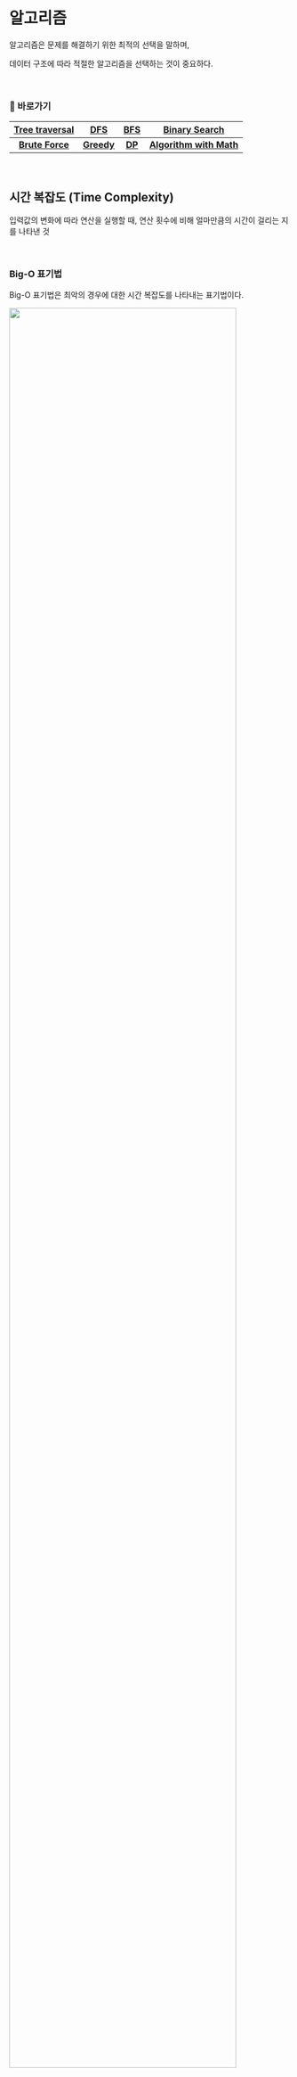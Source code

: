 # 알고리즘

알고리즘은 문제를 해결하기 위한 최적의 선택을 말하며,  

데이터 구조에 따라 적절한 알고리즘을 선택하는 것이 중요하다.

<br>

### **📌 바로가기**

| [Tree traversal](#tree-traversal)  | [DFS](#dfs-depth-first-search-깊이-우선-탐색)  | [BFS](#bfs-breadth-first-search-너비-우선-탐색)  | [Binary Search](#binary-search-algorithm-이진-탐색-알고리즘) |
|:-:|:-:|:-:|:-:|
| [**Brute Force**](#brute-force-algorithm-완전-탐색-알고리즘) | [**Greedy**](#greedy-algorithm-탐욕-알고리즘) | [**DP**](#dynamic-programming-동적-프로그래밍) | [**Algorithm with Math**](#algorithm-with-math) |

<br>

## 시간 복잡도 (Time Complexity)

입력값의 변화에 따라 연산을 실행할 때, 연산 횟수에 비해 얼마만큼의 시간이 걸리는 지를 나타낸 것

<br>

### Big-O 표기법

Big-O 표기법은 최악의 경우에 대한 시간 복잡도를 나타내는 표기법이다.

<img src = "https://miro.medium.com/max/1400/1*fmbUKjjIjEprF8tiQJWgIg.png" width = "90%"/>

<br>

#### 🔸 **O(1)**

Constant complexity라고 하며, 입력 값의 증가와 관계없이 즉시 출력값을 얻을 수 있다.

```java
String[] arr = new String[] {"A", "B", "C"};

System.out.println(arr[1]);
```

> 이외에도 ArrayList의 ```get()```, Stack과 Queue의 ```pop()```, ```poll()``` 등의 메서드가 O(1)의 시간 복잡도를 가진다.

<br>

#### 🔸 **O(n)**

Linear complexity라고 하며, 입력 값의 증가에 따라 시간 또한 같은 비율로 증가한다.

```java
String[] arr = new String[] {"A", "B", "C"};

for(String i : arr) {
  System.out.println(i);
}
```

> 이외에도 ArrayList의 ```remove()```, ```contains()``` 등 다양한 메서드 들이 O(n)의 시간 복잡도를 가진다.

<br>

#### 🔸 **O(log n)**

Logarithmic complexity라고 하며, ```O(1)``` 다음으로 빠른 시간 복잡도이다.

가장 대표적인 예시로 이진 탐색을 들 수 있다.

```java
int binarySearch1(int key, int low, int high) {
	int mid;

	if(low <= high) {
		mid = (low + high) / 2;

    // 탐색 성공
		if(key == arr[mid]) return mid;

		// 왼쪽 부분 arr[0]부터 arr[mid-1]에서 재탐색 
		else if(key < arr[mid]) return binarySearch1(key ,low, mid-1);  

		// 오른쪽 부분 - arr[mid+1]부터 arr[high]에서 재탐색 
		else return binarySearch1(key, mid+1, high); 
	}

	return -1; // 탐색 실패 
}
```
▲ _Binary Search in Java_

<br>

#### 🔸 **O(n<sup>2</sup>)**

Quadratic complexity라고 하며, 입력 값의 증가에 따라 시간이 제곱의 비율로 증가한다.

```java
int[][] edges = new int[][] {{0, 1}, {1, 3}, {2, 1}};

int max = 0;

for (int[] i : edges) {
  for (int j : i) {
    if (j > max) max = j;
  }
}
```
▲ _2차원 배열의 최댓값 구하기_

<br>

#### 🔸 **O(2<sup>n</sup>)**

Exponential complexity라고 하며, Big-O 표기법 중 가장 느린 시간 복잡도이다.

O(2<sup>n</sup>)의 시간 복잡도를 가진 알고리즘을 구현했다면, 다른 접근 방식을 찾아보자

```java
public int fibonacci(int n) {
	if(n <= 1) {
		return 1;
	}
	return fibonacci(n - 1) + fibonacci (n - 2);
}
```
▲ _피보나치 수열_

<br>

🔹 입력 값에 따른 시간 복잡도

| Complexity | 1 | 10 | 100 |
|:-----------|:--|:--|:------|
| O(1)      | 1 | 1 | 1 |
| O(log n)  | 0 | 2 | 5 |
| O(n)      | 1 | 10 | 100 |
| O(n log n) | 0 | 20 | 461 |
| O(n<sup>2</sup>) | 1 | 100 | 10000 |
| O(2<sup>n</sup>) | 1 | 1024 | 1267650600228229401496703205376 |
| O(n!)      | 1 | 3628880 | 표시 불가능 |

<br>

🔹 정렬 알고리즘의 시간 복잡도

| Sorting<br> Algorithms | Best | Average | Worst |
|:-----------|:--|:--|:------|
|Bubble Sort	|	O(n)|	O(n<sup>2</sup>)|	O(n<sup>2</sup>)|
|Heapsort		|O(n log n)|	O(n log n)	|O(n log n)|
|Insertion Sort	|	O(n)|	O(n<sup>2</sup>)|	O(n<sup>2</sup>)|
|Mergesort	|O(n log n)	|O(n log n)	|O(n log n)|
|Quicksort		|O(n log n)|	O(n log n)|	O(n<sup>2</sup>)|
|Selection Sort	|	O(n<sup>2</sup>)|	O(n<sup>2</sup>)|	O(n<sup>2</sup>)|
|Shell Sort	|	O(n)|	O(n log n<sup>2</sup>)	|O(n log n<sup>2</sup>)|
|Smooth Sort	|O(n)|	O(n log n)|	O(n log n)|

<br>

🔹 자료 구조의 시간 복잡도 (Worst Case)


|Data Structures |Search	|Insert|	Delete|
|:-|:-|:-|:-|
|Array	|O(n)|	N/A	|N/A|
|Sorted Array|	O(log n)	|O(n)|	O(n)|
|Linked List|	O(n)|	O(1)|	O(1)|
|Doubly Linked List	|O(n)|	O(1)	|O(1)|
|Stack|	O(n)	|O(1)	|O(1)|
|Hash table	|	O(n)	|O(n)|	O(n)|
|Binary Search Tree|		O(n)|	O(n)	|O(n)|
|B-Tree	|	O(log n)|	O(log n)|	O(log n)|
|Red-Black tree|	O(log n)|	O(log n)|	O(log n)|
|AVL Tree	|O(log n)|	O(log n)	|O(log n)|

<br>

💡 알고리즘 문제 풀이 시 대략적인 데이터 크기에 따른 시간 복잡도

- n ≤ 1,000,000 : O(n) or O(log n)
- n ≤ 10,000 : O(n<sup>2</sup>)
- n ≤ 500 : O(n<sup>3</sup>)

<br>

***

<br>

## Tree traversal

특정 목적을 위해 트리의 모든 노드를 한 번씩 방문하는 트리 순회

<br>

### 전위 순회 (Preorder Traverse)

Root → 왼쪽 자식 → 오른쪽 자식 순으로 순회

```java
public ArrayList<> preorder(Node root, int depth, ArrayList<> list) {
      if (root != null) {
        list.add(root.getData());
        preorder(root.getLeft(), depth + 1, list);
        preorder(root.getRight(), depth + 1, list);
      }
      return list;
    }
```
▲ _재귀를 통한 전위 순회_

<br>

### 중위 순회 (Inorder Traverse)

왼쪽 자식 → Root → 오른쪽 자식 순으로 순회

```java
public ArrayList<> inorder(Node root, int depth, ArrayList<> list) {
      if (root != null) {
        inorder(root.getLeft(), depth + 1, list);
        list.add(root.getData());
        inorder(root.getRight(), depth + 1, list);
      }
      return list;
    }
```
▲ _재귀를 통한 중위 순회_

<br>

### 후위 순회 (Postorder Traverse)

왼쪽 자식 → 오른쪽 자식 → Root 순으로 순회

```java
public ArrayList<> postorder(Node root, int depth, ArrayList<> list) {
      if (root != null) {
        postorder(root.getLeft(), depth + 1, list);
        postorder(root.getRight(), depth + 1, list);
        list.add(root.getData());
      }
      return list;
    }
```
▲ _재귀를 통한 후위 순회_

<br>

<img src = "https://mblogthumb-phinf.pstatic.net/20120331_173/rlakk11_1333202999001hceVs_JPEG/4.jpg?type=w2" width = "90%" />

위 Tree에서 전위 / 중위 / 후위 순회를 통한 노드 방문 순서는 아래와 같다.

- 전위 순회 : 0 → 1 → 3 → 7 → 8 → 4 → 9 → 10 → 2 → 5 → 11 → 6
- 중위 순회 : 7 → 3 → 8 → 1 → 9 → 4 → 10 → 0 → 11 → 5 → 2 → 6
- 후위 순회 : 7 → 8 → 3 → 9 → 10 → 4 → 1 → 11 → 5 → 6 → 2 → 0

<br>

***

<br>

## DFS / BFS (깊이 우선 탐색 / 너비 우선 탐색)

그래프 자료 구조에서 루트 노드에서 시작하여 완전 탐색을 하는 검색 알고리즘

<br>

### DFS (Depth First Search, 깊이 우선 탐색)

루트 노드(혹은 다른 임의의 노드)에서 다음 분기(branch)로 넘어가기 전에, 해당 분기를 모두 탐색하는 방법이다.  
탐색 후에는 다시 원점으로 돌아가 다른 분기를 탐색한다.

<br>

🔸 **특징**

- 자기 자신을 호출하는 순환 알고리즘의 형태 (재귀/스택)
- 그래프 탐색의 경우 어떤 노드를 방문했었는지 여부를 반드시 검사해야한다.  
  <span style = "color : gray">(검사하지 않을 경우 무한루프에 빠질 수 있다)</span>
  > ex) visit[index] = true;
- 모든 노드를 방문하고자 할 때 DFS를 선택한다.
- 최단 거리를 구하는 문제 중 장애물이 있는 경우에는 DFS가 유리하다.
- BFS보다 간단하다.
- 검색 속도 자체는 BFS에 비해서 느리다.

<br>

```java
// dfs, 재귀, 인접 행렬, i 정점부터 시작한다.    
public static void dfs(int i) {		
    visit[i] = true;		
	
    for(int j=1; j<n+1; j++) {			
        if(map[i][j] == 1 && visit[j] == false) {				
          dfs(j);			
        }		
    }	
}
```
▲ _재귀를 통한 DFS 구현_

<br>
<details>
<summary> &ensp; ✔︎ DFS Sample Questions</summary>
<div markdown="1">
<br>

📌 **BAEKJOON**
| 레벨 | ID | 제목 |
|:--:|:--:|:--:|
| <img src = "https://static.solved.ac/tier_small/9.svg" height = "20"> | 11724 | 연결 요소의 갯수 |
| <img src = "https://static.solved.ac/tier_small/9.svg" height = "20"> | 1012 | 유기농 배추 |
| <img src = "https://static.solved.ac/tier_small/9.svg" height = "20"> | 1743 | 음식물 피하기 |
| <img src = "https://static.solved.ac/tier_small/9.svg" height = "20"> | 10552 | DOM |
| <img src = "https://static.solved.ac/tier_small/10.svg" height = "20"> | 2667 | 단지 번호 붙이기 |
| <img src = "https://static.solved.ac/tier_small/10.svg" height = "20"> | 2583 | 영역 구하기 |
| <img src = "https://static.solved.ac/tier_small/10.svg" height = "20"> | 11403 | 경로 찾기 ⭐️ |
| <img src = "https://static.solved.ac/tier_small/10.svg" height = "20"> | 2468 | 안전 영역 ⭐️ |
| <img src = "https://static.solved.ac/tier_small/11.svg" height = "20"> | 10026 | 적록색약 |
| <img src = "https://static.solved.ac/tier_small/13.svg" height = "20"> | 9466 | 팀 프로젝트 |
| <img src = "https://static.solved.ac/tier_small/18.svg" height = "20"> | 10265 | MT ⭐️ |

### 📋 [더 많은 문제](https://solved.ac/search?query=tag%3Adfs)

</div>
</details>

<br><br>

### BFS (Breadth First Search, 너비 우선 탐색)

루트 노드(혹은 다른 임의의 노드)에서 시작한 인접 노드를 먼저 탐색하는 방법이다.

<br>

🔸 **특징**

- BFS는 재귀적으로 동작하지 않는다.
- 그래프 탐색의 경우 어떤 노드를 방문했었는지 여부를 반드시 검사해야한다.  
  <span style = "color : gray">(검사하지 않을 경우 무한루프에 빠질 수 있다)</span>
  > ex) visit[index] = true;
- BFS는 방문한 노드들을 차례로 저장한 후 꺼낼 수 있는 자료 구조인 큐를 사용한다.  
  > 즉, 선입선출 원칙으로 탐색
- 깊게(deep) 탐색하기 전에 넓게(wide) 탐색하는 방법이다.
- 두 노드 사이의 최단 경로 혹은 임의의 경로를 찾고 싶을 때 주로 사용한다.

<br>

```java
// bfs, q사용, 인접행렬, i 정점부터 시작한다.	
public static void bfs(int i) {		
    Queue<Integer> q = new LinkedList<>();		
    q.offer(i);		
    visit[i] = true;		

    while(!q.isEmpty()) {			
        int temp = q.poll();			
		
        for(int j=1; j<n+1; j++) {				
            if(map[temp][j] == 1 && visit[j] == false) {					
                q.offer(j);					
                visit[j] = true;				
            }			
        }		
    }	
}
```
▲ _Queue를 통한 BFS 구현_

<br>
<details>
<summary> &ensp; ✔︎ BFS Sample Questions</summary>
<div markdown="1">
<br>

📌 **BAEKJOON**
| 레벨 | ID | 제목 |
|:--:|:--:|:--:|
| <img src = "https://static.solved.ac/tier_small/9.svg" height = "20"> | 1260 | DFS와 BFS |
| <img src = "https://static.solved.ac/tier_small/9.svg" height = "20"> | 2644 | 촌수 계산 |
| <img src = "https://static.solved.ac/tier_small/10.svg" height = "20"> | 2178 | 미로 탐색 |
| <img src = "https://static.solved.ac/tier_small/10.svg" height = "20"> | 7562 | 나이트의 이동 |
| <img src = "https://static.solved.ac/tier_small/10.svg" height = "20"> | 1697 | 숨바꼭질 |
| <img src = "https://static.solved.ac/tier_small/11.svg" height = "20"> | 6593 | 상범 빌딩 |
| <img src = "https://static.solved.ac/tier_small/11.svg" height = "20"> | 7576 | 토마토 |
| <img src = "https://static.solved.ac/tier_small/11.svg" height = "20"> | 5014 | 스타트링크 |
| <img src = "https://static.solved.ac/tier_small/12.svg" height = "20"> | 3055 | 탈출 ⭐️ |
| <img src = "https://static.solved.ac/tier_small/12.svg" height = "20"> | 5427 | 불 ⭐️ |
| <img src = "https://static.solved.ac/tier_small/12.svg" height = "20"> | 16397 | 탈출 |
| <img src = "https://static.solved.ac/tier_small/12.svg" height = "20"> | 9019 | DSLR ⭐️ |
| <img src = "https://static.solved.ac/tier_small/13.svg" height = "20"> | 2206 | 벽 부수고 이동하기 ⭐️ |
| <img src = "https://static.solved.ac/tier_small/13.svg" height = "20"> | 1039 | 교환 ⭐️ |
| <img src = "https://static.solved.ac/tier_small/14.svg" height = "20"> | 1525 | 퍼즐 ⭐️ |

### 📋 [더 많은 문제](https://solved.ac/search?query=tag%3Abfs%20)

</div>
</details>

<br>

***

<br>

## Brute Force Algorithm (완전 탐색 알고리즘)

완전 탐색 알고리즘은 가능한 모든 경우의 수를 대입하여 해결하는 무차별 대입 방법을 나타내는 알고리즘이다.

🔸 완전 탐색 알고리즘을 사용하는 경우

1. 프로세스 속도를 높이는데 사용할 수 있는 다른 알고리즘이 없을 때 사용

2. 문제를 해결하는 여러 솔루션이 있고 각 솔루션을 확인해야 할 때 사용

<br>

> 💡 Brute Force를 활용한 알고리즘  
> 
> - 순차 검색 알고리즘(Sequential Search)
> - 문열 매칭 알고리즘(Brute-Force String Matching)
> - 선택 정렬 알고리즘(Selection Sort)
> - 버블 정렬 알고리즘(Bubble Sort)
> - 동적 프로그래밍(Dynamic Programming, DP)
> - 트리 구조의 완전 탐색 알고리즘 (BFS, DFS)

<br>
<details>
<summary> &ensp; ✔︎ Brute Force Algorithm Sample Questions</summary>
<div markdown="1">
<br>

📌 **BAEKJOON**
| 레벨 | ID | 제목 |
|:--:|:--:|:--:|
| <img src = "https://static.solved.ac/tier_small/4.svg" height = "20"> | 2231 | 분해합 |
| <img src = "https://static.solved.ac/tier_small/5.svg" height = "20"> | 2309 | 일곱 난쟁이 |
| <img src = "https://static.solved.ac/tier_small/5.svg" height = "20"> | 10448 | 유레카 이론 |
| <img src = "https://static.solved.ac/tier_small/7.svg" height = "20"> | 1018 | 체스판 다시 칠하기 |
| <img src = "https://static.solved.ac/tier_small/8.svg" height = "20"> | 2503 | 숫자 야구 |
| <img src = "https://static.solved.ac/tier_small/9.svg" height = "20"> | 3085 | 사탕게임 |
| <img src = "https://static.solved.ac/tier_small/9.svg" height = "20"> | 1182 | 부분 수열의 합 ⭐️ |

### 📋 [더 많은 문제](https://solved.ac/search?query=tag%3Abruteforcing%20)

</div>
</details>

<br>

***

<br>

## Greedy Algorithm (탐욕 알고리즘)

선택의 순간마다 당장 눈앞에 보이는 최적의 상황만을 쫓아 최종적인 해답에 도달하는 방법  
항상 최적의 결과를 도출하지는 않지만, 최적에 가까운 값을 빠르게 도출해낼 수 있다는 장점이 있다.

🔸 탐욕 알고리즘의 문제 해결 단계

1. 선택 절차(Selection Procedure)  
   현재 상태에서의 최적의 해답을 선택

2. 적절성 검사(Feasibility Check)  
   선택된 해가 문제의 조건을 만족하는지 검사

3. 해답 검사(Solution Check)  
   원래의 문제가 해결되었는지 검사하고, 해결되지 않았다면 선택 절차로 돌아가 위의 과정을 반복

<br>

🔸 탐욕 알고리즘을 적용할 수 있는 조건

1. 탐욕적 선택 속성(Greedy Choice Property)  
   앞의 선택이 이후의 선택에 영향을 주지 않아야 한다.
2. 최적 부분 구조(Optimal Substructure)  
   문제에 대한 최종 해결 방법은 부분 문제에 대한 최적 문제 해결 방법으로 구성된다.

<br>

<img src = "https://images.slideplayer.com/13/3937168/slides/slide_3.jpg" width = "80%"/>

> 최적의 해답 ```20센트```를 선택하고, 다음 ```20센트```는 들어갈 수 없으니 ```10센트```를 선택하는 식으로 문제를 해결하는 방식이다.

<br>
<details>
<summary> &ensp; ✔︎ Greedy Algorithm Sample Questions</summary>
<div markdown="1">
<br>

📌 **BAEKJOON**
| 레벨 | ID | 제목 |
|:--:|:--:|:--:|
| <img src = "https://static.solved.ac/tier_small/5.svg" height = "20"> | 4796 | 캠핑 |
| <img src = "https://static.solved.ac/tier_small/6.svg" height = "20"> | 17509 | And the Winner Is... Ourselves! |
| <img src = "https://static.solved.ac/tier_small/7.svg" height = "20"> | 11047 | 동전 0 |
| <img src = "https://static.solved.ac/tier_small/8.svg" height = "20"> | 1449 | 수리공 항승 |
| <img src = "https://static.solved.ac/tier_small/10.svg" height = "20"> | 1931 | 회의실 배정 |
| <img src = "https://static.solved.ac/tier_small/11.svg" height = "20"> | 11000 | 강의실 배정 |
| <img src = "https://static.solved.ac/tier_small/11.svg" height = "20"> | 2212 | 센서 |
| <img src = "https://static.solved.ac/tier_small/11.svg" height = "20"> | 15748 | Rest Stops ⭐️ |
| <img src = "https://static.solved.ac/tier_small/13.svg" height = "20"> | 13904 | 과제 ⭐️ |
| <img src = "https://static.solved.ac/tier_small/13.svg" height = "20"> | 1493 | 박스 채우기 ⭐️ |
| <img src = "https://static.solved.ac/tier_small/15.svg" height = "20"> | 1700 | 멀티탭 스케줄링 |

### 📋 [더 많은 문제](https://solved.ac/search?query=tag%3Agreedy%20)

</div>
</details>


<br>

***

<br>

## Binary Search Algorithm (이진 탐색 알고리즘)

정렬된 상태의 데이터를 절반씩 범위를 나눠 분할 정복기법으로 특정 값을 찾아내는 알고리즘

<br>

### 📋 [이진 탐색 알고리즘의 구현](#🔸-olog-n)

<br>
<details>
<summary> &ensp; ✔︎ Binary Search Algorithm Sample Questions</summary>
<div markdown="1">
<br>

📌 **BAEKJOON**
| 레벨 | ID | 제목 |
|:--:|:--:|:--:|
| <img src = "https://static.solved.ac/tier_small/8.svg" height = "20"> | 2512 | 예산 |
| <img src = "https://static.solved.ac/tier_small/9.svg" height = "20"> | 2805 | 나무 자르기 |
| <img src = "https://static.solved.ac/tier_small/9.svg" height = "20"> | 6236 | 용돈 관리 |
| <img src = "https://static.solved.ac/tier_small/9.svg" height = "20"> | 1654 | 랜선 자르기 |
| <img src = "https://static.solved.ac/tier_small/10.svg" height = "20"> | 2343 | 기타 레슨 |
| <img src = "https://static.solved.ac/tier_small/12.svg" height = "20"> | 2110 | 공유기 설치 |
| <img src = "https://static.solved.ac/tier_small/12.svg" height = "20"> | 16434 | 드래곤 앤 던전 ⭐️ |
| <img src = "https://static.solved.ac/tier_small/14.svg" height = "20"> | 15732 | 도토리 숨기기 ⭐️ |
| <img src = "https://static.solved.ac/tier_small/14.svg" height = "20"> | 1300 | K번째 수 ⭐️ |

### 📋 [더 많은 문제](https://solved.ac/search?query=tag%3Abinary_search%20)

</div>
</details>

<br>

***

<br>

## Dynamic Programming (동적 프로그래밍)

주어진 문제를 여러 개의 부분으로 나누어 푼 다음, 그 결과들로 주어진 문제를 해결하는 알고리즘

단, 분할 정복과 다르게 **하나의 문제를 한 번만 푼다는 점**에서 다르다.

중복에 대한 문제를 메모이제이션(Memoization)을 통해 해결하며,  
Greedy 알고리즘보다 폭 넓은 범위에서 근사치가 아닌 **정확한 값**을 얻어낸다.

> ex) 피보나치 수열 재귀 문제 해결 (이미 계산된 결과는 저장)

<br>

```java
public int fib(int n) {
  if(n < 2) return n;

  return fib(n - 2) + fib(n - 1);
}
```
▲ _일반 피보나치 수열_

<br>

피보나치 수열의 단점으로 꼽히는 문제는 재귀 호출에 의한 O(2<sup>n</sup>)의 시간 복잡도이다.

<br>

<img src = "https://img1.daumcdn.net/thumb/R1280x0/?scode=mtistory2&fname=https%3A%2F%2Fblog.kakaocdn.net%2Fdn%2FufkZW%2FbtraTbd0GQF%2FkUnH9bbEB4UK5rK59OGc4K%2Fimg.png" width = "90%"/>

▲ _fib(5)를 실행했을 때, 발생하는 재귀_

<br>

위의 사진에서만 보더라도 fib(2)에 대한 값이 저장되어 있지 않아서  
fib(2)가 불필요한 재귀를 반복하는 것을 볼 수 있다.

<br>

```java
int fib(int n){
  if(n < 2) return n;

  // 값이 존재하면 재귀호출 하지 않고 리턴
  if(dp[n] != 0) return dp[n];

  // 존재하지 않는다면 재귀호출 하여 값을 보관
  dp[n] = fib(n - 2) + fib(n - 1);

  return dp[n];
 }
```
▲ _Memoization을 통한 피보나치 수열_

<br>

만약 ```dp[n]```에 해당 값이 저장되어 있다면, 재귀호출을 하지 않고 해당 값을 리턴하기 때문에  
위의 코드는 O(n)의 시간 복잡도를 가지게 된다.

<br>
<details>
<summary> &ensp; ✔︎ Dynamic Programming Sample Questions</summary>
<div markdown="1">
<br>

📌 **BAEKJOON**
| 레벨 | ID | 제목 |
|:--:|:--:|:--:|
| <img src = "https://static.solved.ac/tier_small/8.svg" height = "20"> | 1463 | 1로 만들기 |
| <img src = "https://static.solved.ac/tier_small/8.svg" height = "20"> | 2193 | 이진수 |
| <img src = "https://static.solved.ac/tier_small/8.svg" height = "20"> | 1904 | 01타일 |
| <img src = "https://static.solved.ac/tier_small/8.svg" height = "20"> | 11726 | 2xn 타일링 |
| <img src = "https://static.solved.ac/tier_small/8.svg" height = "20"> | 11727 | 2xn 타일링 2 |
| <img src = "https://static.solved.ac/tier_small/8.svg" height = "20"> | 11051 | 이항 계수 2  |
| <img src = "https://static.solved.ac/tier_small/9.svg" height = "20"> | 1699 | 제곱수의 합  |
| <img src = "https://static.solved.ac/tier_small/9.svg" height = "20"> | 11055 | 가장 큰 증가 부분 수열 ⭐️ |
| <img src = "https://static.solved.ac/tier_small/10.svg" height = "20"> | 9465 | 스티커 |
| <img src = "https://static.solved.ac/tier_small/10.svg" height = "20"> | 11052 | 카드 구매하기  |
| <img src = "https://static.solved.ac/tier_small/10.svg" height = "20"> | 10844 | 쉬운 계단 수  |
| <img src = "https://static.solved.ac/tier_small/10.svg" height = "20"> | 11057 | 오르막 수  |
| <img src = "https://static.solved.ac/tier_small/11.svg" height = "20"> | 2294 | 동전 2  |
| <img src = "https://static.solved.ac/tier_small/11.svg" height = "20"> | 12865 | 평범한 배낭 ⭐️ |
| <img src = "https://static.solved.ac/tier_small/11.svg" height = "20"> | 16500 | 문자열 판별 ⭐️ |

### 📋 [더 많은 문제](https://solved.ac/search?query=tag%3Adp)

</div>
</details>

<br>

***

<br>

## Algorithm with Math

<br>

### 최대공약수 (Greatest Common Divisor, GCD)

> 0이 아닌 2개 이상의 정수의 공통 약수 중 가장 큰 수

<br>

### 최소 공배수 (Least Common Multiple, LCM) 

> 0이 아닌 2개 이상의 정수의 양의 공배수 중 가장 작은 수

<br>

```java
int num1 = 8;
int num2 = 12;

int gcd = 0;  // 최대 공약수

for(int i = 1; i <= num1 && i <= num2; i++) {
  if(num1 % i == 0 && num2 % i == 0) {
    max = i;
  }
}

int lcm = (num1 * num2) / gcd;  // 최소 공배수

// 최대 공약수
System.out.println(gcd);

// 최소 공배수
System.out.println(lcm);
```

▲ _쉽게 풀 수 있는 방법_

<br>

```java
/*
반복문을 통한 유클리드 호제법의 구현
*/

int gcd(int a, int b) {
  if (a < b) {  // 유클리드 호제법의 조건
    // a를 b로 나누어야 하기 때문에 b가 더 크다면 a와 b를 바꿔준다.
    int temp = a;
    a = b;
    b = temp;
  } 
  while(b != 0) { // 유클리드 호제법
    int r = a % b;
    a = b;
    b = r;
  }
  return a; // 최대 공약수
}

int lcm(int a, int b) {
  return (a * b) / gcd(a, b); // 최소 공배수
}


/*
재귀를 통한 유클리드 호제법의 구현
*/

int gcd(int a, int b) {
  // 큰 숫자를 작은 숫자로 나눈 나머지 r
  int r = a % b;

  // r이 0이 되면 나누게 된 작은 숫자 b가 최대 공약수이다.
  if (r == 0) return b;

  // r이 0이 되지 않으면 작은 수 -> 큰 수, 나머지 -> 작은 수로 옮겨 계산한다.
  return gcd(b, r);
}
```

▲ _유클리드 호제법_

<br>

### 조합 (Combination)

<br>

> 서로 다른 n개에서 **순서 없이** r개를 뽑는 경우의 수

```java
public class AlgorithmwithMath {
   public static void combination(int[] arr, boolean[] visited, int start, int depth, int r){
      if(depth == r){
         for(int i=0; i<arr.length; i++){
            if(visited[i]) System.out.print(arr[i]);
         }
         System.out.println();
         return;
      }
      for(int i=start; i<arr.length; i++){
         if(!visited[i]){
            visited[i] = true;
            combination(arr, visited, i+1, depth+1, r);
            visited[i] = false;
         }
      }
   }

   public static void main(String[] args){
      int[] arr = {1, 2, 3};
      int r = 2;
      combination(arr, new boolean[arr.length], 0, 0, r);
   }
}
```

<br>

### 순열 (Permutation)

<br>

> 서로 다른 n개에서 r개를 뽑아서 **정렬**하는 경우의 수 (nPr)  
> 
> 순서가 존재한다.

```java
public class AlgorithmwithMath {
   public static void permutation(int[] arr, int[] out, boolean[] visited, int depth, int r){
      if(depth == r){
         for(int num: out) System.out.print(num);
            System.out.println();
            return;
      }
      for(int i=0; i<arr.length; i++){
         if(!visited[i]){
            visited[i] = true;
            out[depth] = arr[i];
            permutation(arr, out, visited, depth+1, r);
            visited[i] = false;
         }
      }
   }

   public static void main(String[] args){
      int[] arr = {1, 2, 3};
      int r = 2;
      permutation(arr, new int[r], new boolean[arr.length], 0, r);
   }
}
```

<br>

### 멱집합 (Power Set)

> 해당 집합의 모든 부분 집합을 모아둔 집합 (주로 집합을 사용하여 해결)
>
> ex) 집합 {1, 2, 3}의  
> 부분 집합 : {}, {1}, {2}, {3}, {1, 2}, {1, 3}, {2, 3}, {1, 2, 3}  
> 멱집합 : { {}, {1}, {2}, {3}, {1, 2}, {1, 3}, {2, 3}, {1, 2, 3} }

<br>

```java
int[] nums = { 1, 2, 3 };

// 최대 원소의 개수
int max_cnt;

// 각 부분 집합을 저장할 배열
int[] subset;

public void main(String[] args) {
  // 원소를 선택하는 개수 0 ~ 3개.
   for (int i = 0; i <= 3; i++) {
      max_cnt = i;
      subset = new int[i];
      // 대상 집합에서 원소를 0 ~ 3개를 선택하는 조합을 모두 구한다.
      Combination(0, 0);
   }
}

private void Combination(int cnt, int k) {
   if (cnt == max_cnt) {
      System.out.println(Arrays.toString(subset));
      return;
   }
   for (int i = k; i < nums.length; i++) {
      subset[cnt] = nums[i];
      Combination(cnt + 1, i + 1);
   }
}
```


<br><br>

***

_2022.09.29. Update_

_2022.09.28. Update_

_2022.09.27. Update_

_2022.09.26. Update_